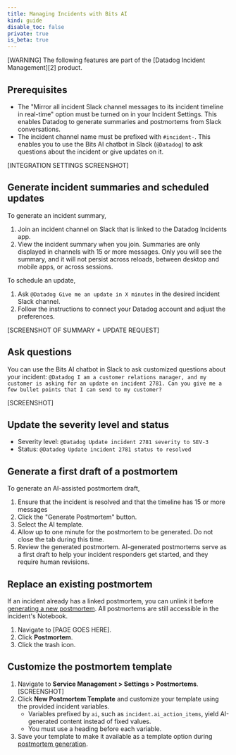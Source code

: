 ```yaml
---
title: Managing Incidents with Bits AI
kind: guide
disable_toc: false
private: true
is_beta: true
---
```


[WARNING]
The following features are part of the [Datadog Incident Management][2] product.

## Prerequisites

- The "Mirror all incident Slack channel messages to its incident timeline in real-time" option must be turned on in your Incident Settings. This enables Datadog to generate summaries and postmortems from Slack conversations.
- The incident channel name must be prefixed with `#incident-`. This enables you to use the Bits AI chatbot in Slack (`@Datadog`) to ask questions about the incident or give updates on it.

[INTEGRATION SETTINGS SCREENSHOT]

## Generate incident summaries and scheduled updates

To generate an incident summary,
1. Join an incident channel on Slack that is linked to the Datadog Incidents app.
1. View the incident summary when you join. Summaries are only displayed in channels with 15 or more messages. Only you will see the summary, and it will not persist across reloads, between desktop and mobile apps, or across sessions.

To schedule an update,
1. Ask `@Datadog Give me an update in X minutes` in the desired incident Slack channel.
1. Follow the instructions to connect your Datadog account and adjust the preferences.

[SCREENSHOT OF SUMMARY + UPDATE REQUEST]

## Ask questions

You can use the Bits AI chatbot in Slack to ask customized questions about your incident: `@Datadog I am a customer relations manager, and my customer is asking for an update on incident 2781. Can you give me a few bullet points that I can send to my customer?`

[SCREENSHOT]

## Update the severity level and status

- Severity level: `@Datadog Update incident 2781 severity to SEV-3`
- Status: `@Datadog Update incident 2781 status to resolved`

## Generate a first draft of a postmortem

To generate an AI-assisted postmortem draft,

1. Ensure that the incident is resolved and that the timeline has 15 or more messages
1. Click the "Generate Postmortem" button.
1. Select the AI template.
1. Allow up to one minute for the postmortem to be generated. Do not close the tab during this time.
1. Review the generated postmortem. AI-generated postmortems serve as a first draft to help your incident responders get started, and they require human revisions.

## Replace an existing postmortem

If an incident already has a linked postmortem, you can unlink it before [generating a new postmortem](#generate-a-first-draft-of-a-postmortem). All postmortems are still accessible in the incident's Notebook.

1. Navigate to [PAGE GOES HERE].
1. Click **Postmortem**.
1. Click the trash icon.

## Customize the postmortem template

1. Navigate to **Service Management > Settings > Postmortems**.
[SCREENSHOT]
1. Click **New Postmortem Template** and customize your template using the provided incident variables.  
    - Variables prefixed by `ai`, such as `incident.ai_action_items`, yield AI-generated content instead of fixed values.
    - You must use a heading before each variable.
1. Save your template to make it available as a template option during [postmortem generation](#generate-a-first-draft-of-a-postmortem).